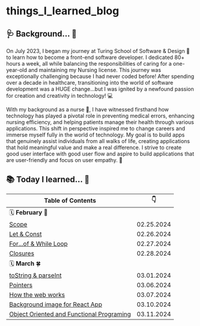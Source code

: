# things_I_learned_blog

## 🩺 Background... 💊

On July 2023, I began my journey at Turing School of Software & Design 📗 to learn how to become a front-end software developer. I dedicated 80+ hours a week, all while balancing the responsibilities of caring for a one-year-old and maintaining my Nursing license. This journey was exceptionally challenging because I had never coded before! After spending over a decade in healthcare, transitioning into the world of software development was a HUGE change...but I was ignited by a newfound passion for creation and creativity in technology! 💻

With my background as a nurse 💉, I have witnessed firsthand how technology has played a pivotal role in preventing medical errors, enhancing nursing efficiency, and helping patients manage their health through various applications. This shift in perspective inspired me to change careers and immerse myself fully in the world of technology.  My goal is to build apps that genuinely assist individuals from all walks of life, creating applications that hold meaningful value and make a real difference. I strive to create good user interface with good user flow and aspire to build applications that are user-friendly and focus on user empathy. 💖 

 ##  📚 Today I learned... 🎉

| Table of Contents | :point_down: |
| -------- | -------- |
| 🗓️ **February** 🌹 | |
| [Scope](JavaScript/Concepts/Scope.md) | 02.25.2024 |
| [Let & Const](JavaScript/Concepts/LetAndConst.md) | 02.26.2024 |
| [For...of & While Loop](JavaScript/LeetCodeMethods/ForOf&WhileLoop.md) | 02.27.2024 |
| [Closures](JavaScript/Concepts/Closures.md) | 02.28.2024 |
| 🗓️ **March** 🍀 | |
| [toString & parseInt](JavaScript/LeetCodeMethods/toString&parseInt.md) | 03.01.2024 |
| [Pointers](JavaScript/LeetCodeMethods/Pointers.md) | 03.06.2024 |
| [How the web works](JavaScript/Concepts/HowTheWebWorks.md) | 03.07.2024 |
| [Background image for React App](JavaScript/Projects/ticTacToe.md) | 03.10.2024 |
| [Object Oriented and Functional Programing](JavaScript/Concepts/OOP&FP.md) | 03.11.2024 |


